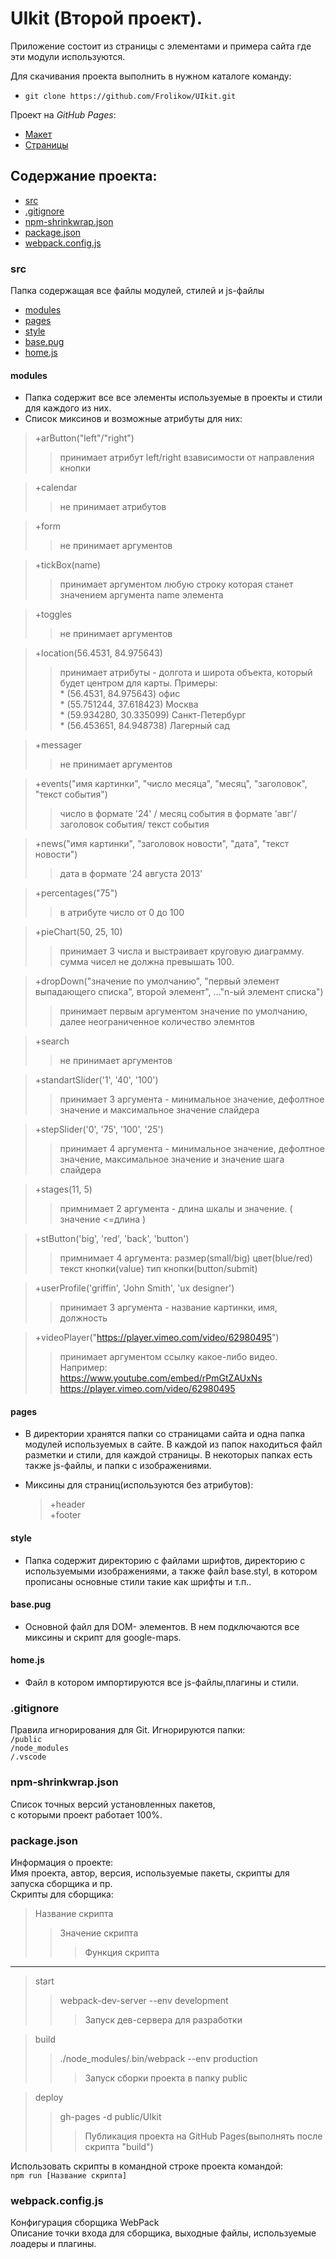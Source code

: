 # UIkit (Второй проект).  
Приложение состоит из страницы с элементами и примера сайта где эти модули используются.  

Для скачивания проекта выполнить в нужном каталоге команду:  
* `git clone https://github.com/Frolikow/UIkit.git`

 Проект на _GitHub_ _Pages_:  
* [Макет](https://frolikow.github.io/UIkit/demo.html)  
* [Страницы](https://frolikow.github.io/UIkit/pages/first-page.html)  

## Содержание проекта:  
* [src](#src)   
* [.gitignore](#.gitignore)   
* [npm-shrinkwrap.json](#npm-shrinkwrap.json)  
* [package.json](#package.json)  
* [webpack.config.js](#webpack.config.js)  

### src  
Папка содержащая все файлы модулей, стилей и js-файлы  
 * [modules](#modules)  
 * [pages](#pages)  
 * [style](#style)  
 * [base.pug](#base.pug)  
 * [home.js](#home.js)  

  ####  modules  
  * Папка содержит все все элементы используемые в проекты и стили для каждого из них.  
  * Список миксинов и возможные атрибуты для них:  
  > +arButton("left"/"right")  
  >> принимает атрибут left/right взависимости от направления кнопки  

  > +calendar  
  >>не принимает атрибутов  

  > +form  
  >> не принимает аргументов  

  > +tickBox(name)  
  >> принимает аргументом любую строку которая станет значением аргумента name элемента  

  > +toggles  
  >> не принимает аргументов  

  > +location(56.4531, 84.975643)
  >> принимает атрибуты - долгота и широта объекта, который будет центром для карты. Примеры:  
    * (56.4531, 84.975643) офис  
    * (55.751244, 37.618423) Москва  
    * (59.934280, 30.335099) Санкт-Петербург  
    * (56.453651, 84.948738) Лагерный сад  

  > +messager  
  >> не принимает аргументов  

  > +events("имя картинки", "число месяца", "месяц", "заголовок", "текст события")  
  >> число в формате '24' / месяц события в формате 'авг'/ заголовок события/ текст события  

  > +news("имя картинки", "заголовок новости", "дата", "текст новости")  
  >> дата в формате '24 августа 2013'  

  > +percentages("75")  
  >> в атрибуте число от 0 до 100  

  > +pieChart(50, 25, 10)  
  >> принимает 3 числа и выстраивает круговую диаграмму. сумма чисел не должна превышать 100.  

  > +dropDown("значение по умолчанию", "первый элемент выпадающего списка", второй элемент", ..."n-ый элемент списка")  
  >> принимает первым аргументом значение по умолчанию, далее неограниченное количество элемнтов  

  > +search  
  >> не принимает аргументов  

  > +standartSlider('1', '40', '100')  
  >> принимает 3 аргумента - минимальное значение, дефолтное значение и максимальное значение слайдера  

  > +stepSlider('0', '75', '100', '25')  
  >> принимает 4 аргумента - минимальное значение, дефолтное значение, максимальное значение и значение шага слайдера  

  > +stages(11, 5)  
  >> примнимает 2 аргумента - длина шкалы и значение. ( значение <=длина )  

  > +stButton('big', 'red', 'back', 'button')  
  >> примнимает 4 аргумента: размер(small/big) цвет(blue/red) текст кнопки(value) тип кнопки(button/submit)  

  > +userProfile('griffin', 'John Smith', 'ux designer')  
  >> принимает 3 аргумента - название картинки, имя, должность  

  > +videoPlayer("https://player.vimeo.com/video/62980495")  
  >> принимает аргументом ссылку какое-либо видео. Например:  
  https://www.youtube.com/embed/rPmGtZAUxNs  
  https://player.vimeo.com/video/62980495  

  ####  pages  
  * В директории хранятся папки со страницами сайта и одна папка модулей используемых в сайте. В каждой из папок находиться файл разметки и стили, для каждой страницы. В некоторых папках есть также js-файлы, и папки с изображениями.  

  * Миксины для страниц(используются без атрибутов):  
    > +header  
    > +footer  

  ####  style  
  * Папка содержит директорию с файлами шрифтов, директорию с используемыми изображениями, а также файл base.styl, в котором прописаны основные стили такие как шрифты и т.п..  

  ####  base.pug  
  * Основной файл для DOM- элементов. В нем подключаются все миксины и скрипт для google-maps.  

  ####  home.js  
  * Файл в котором импортируются все js-файлы,плагины и стили.  

### .gitignore  
Правила игнорирования для Git. Игнорируются папки:  
`/public`  
`/node_modules`  
`/.vscode`  

### npm-shrinkwrap.json  
Список точных версий установленных пакетов,  
 с которыми проект работает 100%.   

### package.json  
Информация о проекте:  
Имя проекта, автор, версия, используемые пакеты, скрипты для запуска сборщика и пр.  
Скрипты для сборщика: 

  > Название скрипта  
  >> Значение скрипта  
  >>> Функция скрипта   
  -----------------
  > start  
  >> webpack-dev-server --env development  
  >>> Запуск дев-сервера для разработки  

  > build  
  >> ./node_modules/.bin/webpack --env production  
  >>> Запуск сборки проекта в папку public 
   
  > deploy  
  >> gh-pages -d public/UIkit  
  >>> Публикация проекта на GitHub Pages(выполнять после скрипта "build")  

Использовать скрипты в командной строке проекта командой:  
  `npm run [Название скрипта]`  
  
### webpack.config.js  
Конфигурация сборщика WebPack  
Описание точки входа для сборщика, выходные файлы, используемые лоадеры и плагины.